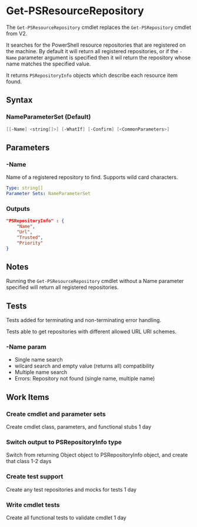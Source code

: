 # Get-PSResourceRepository

The `Get-PSResourceRepository` cmdlet replaces the `Get-PSRepository` cmdlet from V2.

It searches for the PowerShell resource repositories that are registered on the machine.
By default it will return all registered repositories, or if the `-Name` parameter argument is specified
then it wil return the repository whose name matches the specified value.

It returns `PSRepositoryInfo` objects which describe each resource item found.

## Syntax

### NameParameterSet (Default)
``` PowerShell
[[-Name] <string[]>] [-WhatIf] [-Confirm] [<CommonParameters>]
```

## Parameters

### -Name

Name of a registered repository to find.
Supports wild card characters.

```yml
Type: string[]
Parameter Sets: NameParameterSet
```

### Outputs

```json
"PSRepositoryInfo" : {
    "Name",
    "Url",
    "Trusted",
    "Priority"
}
```

## Notes

Running the `Get-PSResourceRepository` cmdlet without a Name parameter specified will return all registered repositories.

## Tests

Tests added for terminating and non-terminating error handling.

Tests able to get repositories with different allowed URL URI schemes.

### -Name param

- Single name search
- wilcard search and empty value (returns all) compatibility
- Multiple name search
- Errors: Repository not found (single name, multiple name)

## Work Items

### Create cmdlet and parameter sets

Create cmdlet class, parameters, and functional stubs
1 day

### Switch output to PSRepositoryInfo type

Switch from returning Object object to PSRepositoryInfo object, and create that class
1-2 days

### Create test support

Create any test repositories and mocks for tests
1 day

### Write cmdlet tests

Create all functional tests to validate cmdlet
1 day

